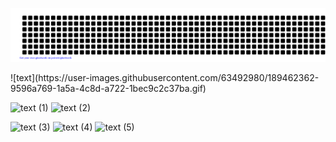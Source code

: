 
![gitartwork](gitartwork.svg)
<p align="center">
  <src="[http://www.fillmurray.com/460/300](https://user-images.githubusercontent.com/63492980/189462362-9596a769-1a5a-4c8d-a722-1bec9c2c37ba.gif)">
</p>
![text](https://user-images.githubusercontent.com/63492980/189462362-9596a769-1a5a-4c8d-a722-1bec9c2c37ba.gif)

![text (1)](https://user-images.githubusercontent.com/63492980/189462790-3efcf190-4ffc-4576-9850-f9ca635b5cbf.gif)
![text (2)](https://user-images.githubusercontent.com/63492980/189462794-5003ca55-eba8-4ddd-8f99-a65e33c3f4de.gif)

![text (3)](https://user-images.githubusercontent.com/63492980/189462796-6663ed23-5e3b-424d-b911-7b0dd81c65a3.gif)
![text (4)](https://user-images.githubusercontent.com/63492980/189462798-83129292-69e5-4d48-b43f-938ca41d3af1.gif)
![text (5)](https://user-images.githubusercontent.com/63492980/189462803-386e0055-06d1-470d-8c3e-0d2548dc7d41.gif)


<!--
**CapitanaBanana/CapitanaBanana** is a ✨ _special_ ✨ repository because its `README.md` (this file) appears on your GitHub profile.

Here are some ideas to get you started:

- 🔭 I’m currently working on ...
- 🌱 I’m currently learning ...
- 👯 I’m looking to collaborate on ...
- 🤔 I’m looking for help with ...
- 💬 Ask me about ...
- 📫 How to reach me: ...
- 😄 Pronouns: ...
- ⚡ Fun fact: ...
-->
